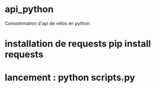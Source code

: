 # api_python
Consommation d'api de vélos en python
# installation de requests  pip install requests
# lancement : python scripts.py
